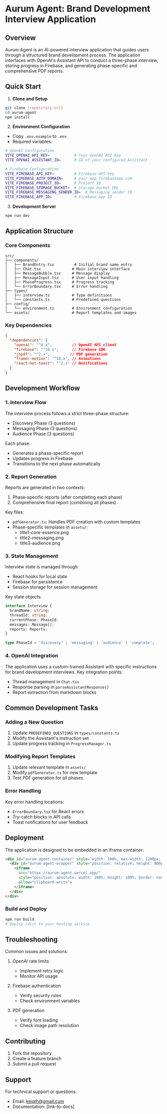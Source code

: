 # Aurum Agent: Brand Development Interview Application

## Overview

Aurum Agent is an AI-powered interview application that guides users through a structured brand development process. The application interfaces with OpenAI's Assistant API to conduct a three-phase interview, storing progress in Firebase, and generating phase-specific and comprehensive PDF reports.

## Quick Start

1. **Clone and Setup**
```bash
git clone [repository-url]
cd aurum-agent
npm install
```

2. **Environment Configuration**
- Copy `.env.example` to `.env`
- Required variables:
```bash
# OpenAI Configuration
VITE_OPENAI_API_KEY=           # Your OpenAI API key
VITE_OPENAI_ASSISTANT_ID=      # ID of your configured Assistant

# Firebase Configuration
VITE_FIREBASE_API_KEY=         # Firebase API key
VITE_FIREBASE_AUTH_DOMAIN=     # your-app.firebaseapp.com
VITE_FIREBASE_PROJECT_ID=      # Project ID
VITE_FIREBASE_STORAGE_BUCKET=  # Storage bucket URL
VITE_FIREBASE_MESSAGING_SENDER_ID=  # Messaging sender ID
VITE_FIREBASE_APP_ID=          # Firebase app ID
```

3. **Development Server**
```bash
npm run dev
```

## Application Structure

### Core Components

```
src/
├── components/
│   ├── BrandEntry.tsx         # Initial brand name entry
│   ├── Chat.tsx              # Main interview interface
│   ├── MessageBubble.tsx     # Message display
│   ├── MessageInput.tsx      # User input handling
│   ├── PhaseProgress.tsx     # Progress tracking
│   └── ErrorBoundary.tsx     # Error handling
├── types/
│   ├── interview.ts          # Type definitions
│   └── constants.ts          # Predefined questions
├── config/
│   └── environment.ts        # Environment configuration
└── assets/                   # Report templates and images
```

### Key Dependencies

```json
{
  "dependencies": {
    "openai": "^4.x",         // OpenAI API client
    "firebase": "^10.x",      // Firebase SDK
    "jspdf": "^2.x",         // PDF generation
    "framer-motion": "^10.x", // Animations
    "react-hot-toast": "^2.x" // Notifications
  }
}
```

## Development Workflow

### 1. Interview Flow

The interview process follows a strict three-phase structure:
- Discovery Phase (3 questions)
- Messaging Phase (3 questions)
- Audience Phase (3 questions)

Each phase:
- Generates a phase-specific report
- Updates progress in Firebase
- Transitions to the next phase automatically

### 2. Report Generation

Reports are generated in two contexts:
1. Phase-specific reports (after completing each phase)
2. Comprehensive final report (combining all phases)

Key files:
- `pdfGenerator.ts`: Handles PDF creation with custom templates
- Phase-specific templates in `assets/`:
  - title1-core-essence.png
  - title2-messaging.png
  - title3-audience.png

### 3. State Management

Interview state is managed through:
- React hooks for local state
- Firebase for persistence
- Session storage for session management

Key state objects:
```typescript
interface Interview {
  brandName: string;
  threadId: string;
  currentPhase: PhaseId;
  messages: Message[];
  reports: Reports;
}

type PhaseId = 'discovery' | 'messaging' | 'audience' | 'complete';
```

### 4. OpenAI Integration

The application uses a custom-trained Assistant with specific instructions for brand development interviews. Key integration points:

- Thread management in `Chat.tsx`
- Response parsing in `parseAssistantResponse()`
- Report extraction from markdown blocks

## Common Development Tasks

### Adding a New Question

1. Update `PREDEFINED_QUESTIONS` in `types/constants.ts`
2. Modify the Assistant's instruction set
3. Update progress tracking in `ProgressManager.ts`

### Modifying Report Templates

1. Update relevant template in `assets/`
2. Modify `pdfGenerator.ts` for new template
3. Test PDF generation for all phases

### Error Handling

Key error handling locations:
- `ErrorBoundary.tsx` for React errors
- Try-catch blocks in API calls
- Toast notifications for user feedback

## Deployment

The application is designed to be embedded in an iframe container:

```html
<div id="aurum-agent-container" style="width: 100%; max-width: 1200px; margin: 0 auto;">
  <div id="aurum-agent-wrapper" style="position: relative; height: 800px;">
    <iframe 
      src="https://aurum-agent.vercel.app/"
      style="position: absolute; width: 100%; height: 100%; border: none;"
      allow="clipboard-write">
    </iframe>
  </div>
</div>
```

### Build and Deploy

```bash
npm run build
# Deploy /dist to your hosting service
```

## Troubleshooting

Common issues and solutions:

1. OpenAI rate limits
   - Implement retry logic
   - Monitor API usage

2. Firebase authentication
   - Verify security rules
   - Check environment variables

3. PDF generation
   - Verify font loading
   - Check image path resolution

## Contributing

1. Fork the repository
2. Create a feature branch
3. Submit a pull request

## Support

For technical support or questions:
- Email: keiqth@gmail.com
- Documentation: [link-to-docs]
